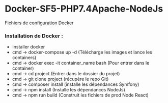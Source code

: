 # Docker-SF5-PHP7.4Apache-NodeJs
Fichiers de configuration Docker

### Installation de Docker :
* Installer docker 
* cmd -> docker-compose up -d (Télécharge les images et lance les containers)
* cmd -> docker exec -it container_name bash (Pour entrer dans le container)
* cmd -> cd project (Entrer dans le dossier du projet)
* cmd -> git clone project (récupère le repo Git)
* cmd -> composer install (installe les dépendances Symfony) 
* cmd -> npm install (Installe les dépendances NodeJs)
* cmd -> npm run build (Construit les fichiers de prod Node React)
